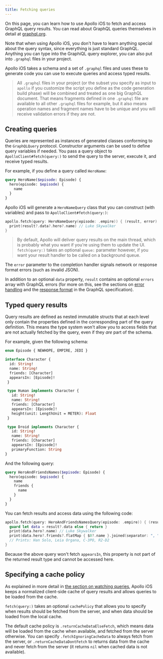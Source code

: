 ```yaml
---
title: Fetching queries
---
```


On this page, you can learn how to use Apollo iOS to fetch and access GraphQL query results. You can read about GraphQL queries themselves in detail at [graphql.org](http://graphql.org/docs/queries/).

Note that when using Apollo iOS, you don't have to learn anything special about the query syntax, since everything is just standard GraphQL. Anything you can type into the GraphiQL query explorer, you can also put into `.graphql` files in your project.

Apollo iOS takes a schema and a set of `.graphql` files and uses these to generate code you can use to execute queries and access typed results.

> All `.graphql` files in your project (or the subset you specify as input to `apollo` if you customize the script you define as the code generation build phase) will be combined and treated as one big GraphQL document. That means fragments defined in one `.graphql` file are available to all other `.graphql` files for example, but it also means operation names and fragment names have to be unique and you will receive validation errors if they are not.

<h2 id="creating-queries">Creating queries</h2>

Queries are represented as instances of generated classes conforming to the `GraphQLQuery` protocol. Constructor arguments can be used to define query variables if needed. You pass a query object to `ApolloClient#fetch(query:)` to send the query to the server, execute it, and receive typed results.

For example, if you define a query called `HeroName`:

```graphql
query HeroName($episode: Episode) {
  hero(episode: $episode) {
    name
  }
}
```

Apollo iOS will generate a `HeroNameQuery` class that you can construct (with variables) and pass to `ApolloClient#fetch(query:)`:

```swift
apollo.fetch(query: HeroNameQuery(episode: .empire)) { (result, error) in
  print(result?.data?.hero?.name) // Luke Skywalker
}
```

> By default, Apollo will deliver query results on the main thread, which is probably what you want if you're using them to update the UI. `fetch(query:)` takes an optional `queue:` parameter however, if you want your result handler to be called on a background queue.

The `error` parameter to the completion handler signals network or response format errors (such as invalid JSON).

In addition to an optional `data` property, `result` contains an optional `errors` array with GraphQL errors (for more on this, see the sections on [error handling](https://facebook.github.io/graphql/#sec-Error-handling) and the [response format](https://facebook.github.io/graphql/#sec-Response-Format) in the GraphQL specification).

<h2 id="typed-query-results">Typed query results</h2>

Query results are defined as nested immutable structs that at each level only contain the properties defined in the corresponding part of the query definition. This means the type system won't allow you to access fields that are not actually fetched by the query, even if they *are* part of the schema.

For example, given the following schema:

```graphql
enum Episode { NEWHOPE, EMPIRE, JEDI }

interface Character {
  id: String!
  name: String!
  friends: [Character]
  appearsIn: [Episode]!
 }

 type Human implements Character {
   id: String!
   name: String!
   friends: [Character]
   appearsIn: [Episode]!
   height(unit: LengthUnit = METER): Float
 }

 type Droid implements Character {
   id: String!
   name: String!
   friends: [Character]
   appearsIn: [Episode]!
   primaryFunction: String
}
```

And the following query:

```graphql
query HeroAndFriendsNames($episode: Episode) {
  hero(episode: $episode) {
    name
    friends {
      name
    }
  }
}
```

You can fetch results and access data using the following code:

```swift
apollo.fetch(query: HeroAndFriendsNamesQuery(episode: .empire)) { (result, error) in
  guard let data = result?.data else { return }
  print(data.hero?.name) // Luke Skywalker
  print(data.hero?.friends?.flatMap { $0?.name }.joined(separator: ", "))
  // Prints: Han Solo, Leia Organa, C-3PO, R2-D2
}
```

Because the above query won't fetch `appearsIn`, this property is not part of the returned result type and cannot be accessed here.

<h2 id="cache-policy">Specifying a cache policy</h2>

As explained in more detail in [the section on watching queries](watching-queries.html), Apollo iOS keeps a normalized client-side cache of query results and allows queries to be loaded from the cache.

`fetch(query:)` takes an optional `cachePolicy` that allows you to specify when results should be fetched from the server, and when data should be loaded from the local cache.

The default cache policy is `.returnCacheDataElseFetch`, which means data will be loaded from the cache when available, and fetched from the server otherwise. You can specify `.fetchIgnoringCacheData` to always fetch from the server, or `.returnCacheDataDontFetch` to returns data from the cache and never fetch from the server (it returns `nil` when cached data is not available).
